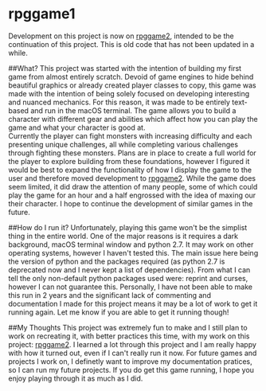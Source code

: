 # rpggame1
Development on this project is now on [rpggame2](https://github.com/TheSharkhead2/rpggame2), intended to be the continuation of this project. This is old code that has not been updated in a while. 

##What? 
This project was started with the intention of building my first game from almost entirely scratch. Devoid of game engines to hide behind beautiful graphics or already created player classes to copy, this game was made with the intention of being solely focused on developing interesting and nuanced mechanics. For this reason, it was made to be entirely text-based and run in the macOS terminal. The game allows you to build a character with different gear and abilities which affect how you can play the game and what your character is good at.  
Currently the player can fight monsters with increasing difficulty and each presenting unique challenges, all while completing various challenges through fighting these monsters. Plans are in place to create a full world for the player to explore building from these foundations, however I figured it would be best to expand the functionality of how I display the game to the user and therefore moved development to [rpggame2](https://github.com/TheSharkhead2/rpggame2). While the game does seem limited, it did draw the attention of many people, some of which could play the game for an hour and a half engrossed with the idea of maxing our their character. I hope to continue the development of similar games in the future. 

##How do I run it? 
Unfortunately, playing this game won't be the simplist thing in the entire world. One of the major reasons is it requires a dark background, macOS terminal window and python 2.7. It may work on other operating systems, however I haven't tested this. The main issue here being the version of python and the packages required (as python 2.7 is deprecated now and I never kept a list of dependencies). From what I can tell the only non-default python packages used were: reprint and curses, however I can not guarantee this. 
Personally, I have not been able to make this run in 2 years and the significant lack of commenting and documentation I made for this project means it may be a lot of work to get it running again. Let me know if you are able to get it running though! 

##My Thoughts
This project was extremely fun to make and I still plan to work on recreating it, with better practices this time, with my work on this project: [rpggame2](https://github.com/TheSharkhead2/rpggame2). I learned a lot through this project and I am really happy with how it turned out, even if I can't really run it now. For future games and projects I work on, I definetly want to improve my documentation pratices, so I can run my future projects. If you do get this game running, I hope you enjoy playing through it as much as I did. 
